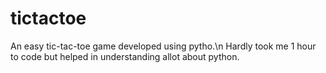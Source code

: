 # tictactoe
An easy tic-tac-toe game developed using pytho.\n
Hardly took me 1 hour to code but helped in understanding allot about python.
